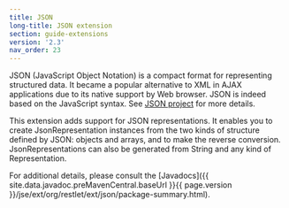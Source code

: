 ```yaml
---
title: JSON
long-title: JSON extension
section: guide-extensions
version: '2.3'
nav_order: 23
---
```

JSON (JavaScript Object Notation) is a compact format for representing
structured data. It became a popular alternative to XML in AJAX
applications due to its native support by Web browser. JSON is indeed
based on the JavaScript syntax. See [JSON
project](http://www.json.org/)
for more details.

This extension adds support for JSON representations. It enables you to
create JsonRepresentation instances from the two kinds of structure
defined by JSON: objects and arrays, and to make the reverse conversion.
JsonRepresentations can also be generated from String and any kind of
Representation.

For additional details, please consult the
[Javadocs]({{ site.data.javadoc.preMavenCentral.baseUrl }}{{ page.version }}/jse/ext/org/restlet/ext/json/package-summary.html).
